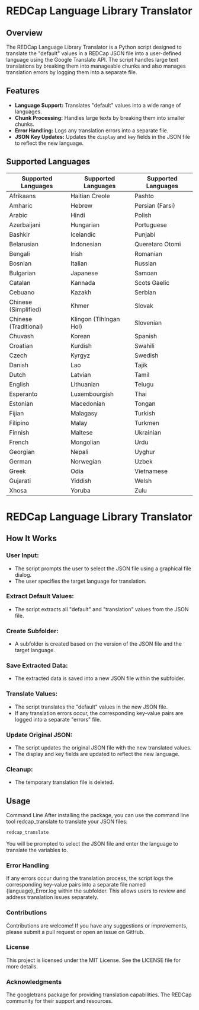 # REDCap Language Library Translator

## Overview

The REDCap Language Library Translator is a Python script designed to translate the "default" values in a REDCap JSON file  into a user-defined language using the Google Translate API. The script handles large text translations by breaking them into manageable chunks and also manages translation errors by logging them into a separate file.

## Features

- **Language Support:** Translates "default" values into a wide range of languages.
- **Chunk Processing:** Handles large texts by breaking them into smaller chunks.
- **Error Handling:** Logs any translation errors into a separate file.
- **JSON Key Updates:** Updates the `display` and `key` fields in the JSON file to reflect the new language.

## Supported Languages

| Supported Languages        | Supported Languages        | Supported Languages        |
|----------------------------|----------------------------|----------------------------|
| Afrikaans                  | Haitian Creole             | Pashto                     |
| Amharic                    | Hebrew                     | Persian (Farsi)            |
| Arabic                     | Hindi                      | Polish                     |
| Azerbaijani                | Hungarian                  | Portuguese                 |
| Bashkir                    | Icelandic                  | Punjabi                    |
| Belarusian                 | Indonesian                 | Queretaro Otomi            |
| Bengali                    | Irish                      | Romanian                   |
| Bosnian                    | Italian                    | Russian                    |
| Bulgarian                  | Japanese                   | Samoan                     |
| Catalan                    | Kannada                    | Scots Gaelic               |
| Cebuano                    | Kazakh                     | Serbian                    |
| Chinese (Simplified)       | Khmer                      | Slovak                     |
| Chinese (Traditional)      | Klingon (TlhIngan Hol)     | Slovenian                  |
| Chuvash                    | Korean                     | Spanish                    |
| Croatian                   | Kurdish                    | Swahili                    |
| Czech                      | Kyrgyz                     | Swedish                    |
| Danish                     | Lao                        | Tajik                      |
| Dutch                      | Latvian                    | Tamil                      |
| English                    | Lithuanian                 | Telugu                     |
| Esperanto                  | Luxembourgish              | Thai                       |
| Estonian                   | Macedonian                 | Tongan                     |
| Fijian                     | Malagasy                   | Turkish                    |
| Filipino                   | Malay                      | Turkmen                    |
| Finnish                    | Maltese                    | Ukrainian                  |
| French                     | Mongolian                  | Urdu                       |
| Georgian                   | Nepali                     | Uyghur                     |
| German                     | Norwegian                  | Uzbek                      |
| Greek                      | Odia                       | Vietnamese                 |
| Gujarati                   | Yiddish                    | Welsh                      |
| Xhosa                      | Yoruba                     | Zulu                       |




# REDCap Language Library Translator

## How It Works

### User Input:
- The script prompts the user to select the JSON file using a graphical file dialog.
- The user specifies the target language for translation.

### Extract Default Values:
- The script extracts all "default" and "translation" values from the JSON file.

### Create Subfolder:
- A subfolder is created based on the version of the JSON file and the target language.

### Save Extracted Data:
- The extracted data is saved into a new JSON file within the subfolder.

### Translate Values:
- The script translates the "default" values in the new JSON file.
- If any translation errors occur, the corresponding key-value pairs are logged into a separate "errors" file.

### Update Original JSON:
- The script updates the original JSON file with the new translated values.
- The display and key fields are updated to reflect the new language.

### Cleanup:
- The temporary translation file is deleted.


## Usage
Command Line
After installing the package, you can use the command line tool redcap_translate to translate your JSON files:

```sh
redcap_translate
```

You will be prompted to select the JSON file and enter the language to translate the variables to.

### Error Handling
If any errors occur during the translation process, the script logs the corresponding key-value pairs into a separate file named {language}_Error.log within the subfolder. This allows users to review and address translation issues separately.

### Contributions
Contributions are welcome! If you have any suggestions or improvements, please submit a pull request or open an issue on GitHub.

### License
This project is licensed under the MIT License. See the LICENSE file for more details.

### Acknowledgments
The googletrans package for providing translation capabilities.
The REDCap community for their support and resources.
